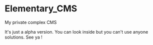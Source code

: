 # Elementary_CMS
My private complex CMS

It's just a alpha version. You can look inside but you can't use anyone solutions. See ya !
